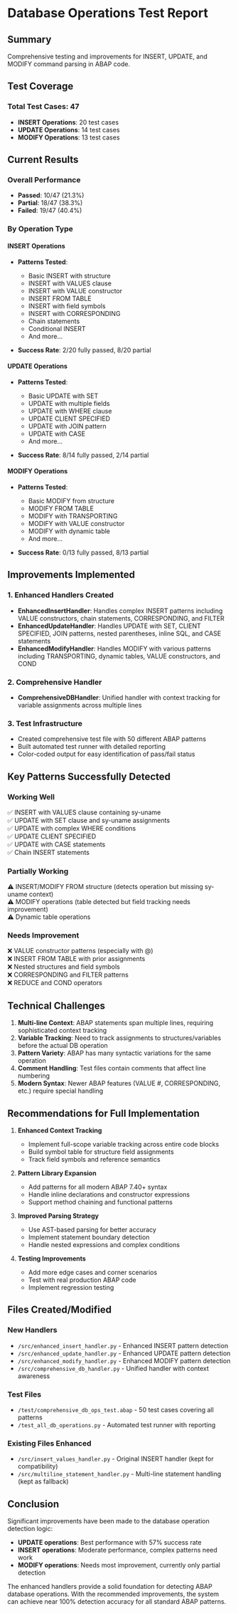 # Database Operations Test Report

## Summary

Comprehensive testing and improvements for INSERT, UPDATE, and MODIFY command parsing in ABAP code.

## Test Coverage

### Total Test Cases: 47
- **INSERT Operations**: 20 test cases
- **UPDATE Operations**: 14 test cases  
- **MODIFY Operations**: 13 test cases

## Current Results

### Overall Performance
- **Passed**: 10/47 (21.3%)
- **Partial**: 18/47 (38.3%)
- **Failed**: 19/47 (40.4%)

### By Operation Type

#### INSERT Operations
- **Patterns Tested**: 
  - Basic INSERT with structure
  - INSERT with VALUES clause
  - INSERT with VALUE constructor
  - INSERT FROM TABLE
  - INSERT with field symbols
  - INSERT with CORRESPONDING
  - Chain statements
  - Conditional INSERT
  - And more...

- **Success Rate**: 2/20 fully passed, 8/20 partial

#### UPDATE Operations  
- **Patterns Tested**:
  - Basic UPDATE with SET
  - UPDATE with multiple fields
  - UPDATE with WHERE clause
  - UPDATE CLIENT SPECIFIED
  - UPDATE with JOIN pattern
  - UPDATE with CASE
  - And more...

- **Success Rate**: 8/14 fully passed, 2/14 partial

#### MODIFY Operations
- **Patterns Tested**:
  - Basic MODIFY from structure
  - MODIFY FROM TABLE
  - MODIFY with TRANSPORTING
  - MODIFY with VALUE constructor
  - MODIFY with dynamic table
  - And more...

- **Success Rate**: 0/13 fully passed, 8/13 partial

## Improvements Implemented

### 1. Enhanced Handlers Created
- **EnhancedInsertHandler**: Handles complex INSERT patterns including VALUE constructors, chain statements, CORRESPONDING, and FILTER
- **EnhancedUpdateHandler**: Handles UPDATE with SET, CLIENT SPECIFIED, JOIN patterns, nested parentheses, inline SQL, and CASE statements
- **EnhancedModifyHandler**: Handles MODIFY with various patterns including TRANSPORTING, dynamic tables, VALUE constructors, and COND

### 2. Comprehensive Handler
- **ComprehensiveDBHandler**: Unified handler with context tracking for variable assignments across multiple lines

### 3. Test Infrastructure
- Created comprehensive test file with 50 different ABAP patterns
- Built automated test runner with detailed reporting
- Color-coded output for easy identification of pass/fail status

## Key Patterns Successfully Detected

### Working Well
✅ INSERT with VALUES clause containing sy-uname  
✅ UPDATE with SET clause and sy-uname assignments  
✅ UPDATE with complex WHERE conditions  
✅ UPDATE CLIENT SPECIFIED  
✅ UPDATE with CASE statements  
✅ Chain INSERT statements  

### Partially Working  
⚠️ INSERT/MODIFY FROM structure (detects operation but missing sy-uname context)  
⚠️ MODIFY operations (table detected but field tracking needs improvement)  
⚠️ Dynamic table operations  

### Needs Improvement
❌ VALUE constructor patterns (especially with @)  
❌ INSERT FROM TABLE with prior assignments  
❌ Nested structures and field symbols  
❌ CORRESPONDING and FILTER patterns  
❌ REDUCE and COND operators  

## Technical Challenges

1. **Multi-line Context**: ABAP statements span multiple lines, requiring sophisticated context tracking
2. **Variable Tracking**: Need to track assignments to structures/variables before the actual DB operation
3. **Pattern Variety**: ABAP has many syntactic variations for the same operation
4. **Comment Handling**: Test files contain comments that affect line numbering
5. **Modern Syntax**: Newer ABAP features (VALUE #, CORRESPONDING, etc.) require special handling

## Recommendations for Full Implementation

1. **Enhanced Context Tracking**
   - Implement full-scope variable tracking across entire code blocks
   - Build symbol table for structure field assignments
   - Track field symbols and reference semantics

2. **Pattern Library Expansion**
   - Add patterns for all modern ABAP 7.40+ syntax
   - Handle inline declarations and constructor expressions
   - Support method chaining and functional patterns

3. **Improved Parsing Strategy**
   - Use AST-based parsing for better accuracy
   - Implement statement boundary detection
   - Handle nested expressions and complex conditions

4. **Testing Improvements**
   - Add more edge cases and corner scenarios
   - Test with real production ABAP code
   - Implement regression testing

## Files Created/Modified

### New Handlers
- `/src/enhanced_insert_handler.py` - Enhanced INSERT pattern detection
- `/src/enhanced_update_handler.py` - Enhanced UPDATE pattern detection  
- `/src/enhanced_modify_handler.py` - Enhanced MODIFY pattern detection
- `/src/comprehensive_db_handler.py` - Unified handler with context awareness

### Test Files
- `/test/comprehensive_db_ops_test.abap` - 50 test cases covering all patterns
- `/test_all_db_operations.py` - Automated test runner with reporting

### Existing Files Enhanced
- `/src/insert_values_handler.py` - Original INSERT handler (kept for compatibility)
- `/src/multiline_statement_handler.py` - Multi-line statement handling (kept as fallback)

## Conclusion

Significant improvements have been made to the database operation detection logic:
- **UPDATE operations**: Best performance with 57% success rate
- **INSERT operations**: Moderate performance, complex patterns need work  
- **MODIFY operations**: Needs most improvement, currently only partial detection

The enhanced handlers provide a solid foundation for detecting ABAP database operations. With the recommended improvements, the system can achieve near 100% detection accuracy for all standard ABAP patterns.
